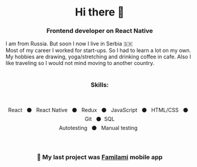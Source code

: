 <h1 align="center"> Hi there 👋 </h1>
<h3 align="center">Frontend developer on React Native</h3>

I am from Russia. But soon I now I live in Serbia 🇸🇰 <br />
Most of my career I worked for start-ups. So I had to learn a lot on my own.<br />
My hobbies are drawing, yoga/stretching and drinking coffee in cafe. Also I like traveling so I would not mind moving to another country.<br />
<br />
<h3 align="center">Skills:</h3>
<br />
<p align="center">
React&nbsp;&nbsp;
⚫️&nbsp;&nbsp;
React Native&nbsp;&nbsp;
⚫️&nbsp;&nbsp;
Redux&nbsp;&nbsp;
⚫️&nbsp;&nbsp;
JavaScript&nbsp;&nbsp;
⚫️&nbsp;&nbsp;
HTML/CSS&nbsp;&nbsp;
⚫️&nbsp;&nbsp;
Git&nbsp;&nbsp;
⚫️&nbsp;&nbsp;SQL<br />
Autotesting&nbsp;&nbsp;
⚫️&nbsp;&nbsp;
Manual testing&nbsp;&nbsp;

  </p>
<br />
<h3 align="center">📱 My last project was <a href="https://familami.com/">Familami</a> mobile app</a></h3>
<!--
**MarieOsinceva/MarieOsinceva** is a ✨ _special_ ✨ repository because its `README.md` (this file) appears on your GitHub profile.

Here are some ideas to get you started:

- 🔭 I’m currently working on ...
- 🌱 I’m currently learning ...
- 👯 I’m looking to collaborate on ...
- 🤔 I’m looking for help with ...
- 💬 Ask me about ...
- 📫 How to reach me: ...
- 😄 Pronouns: ...
- ⚡ Fun fact: ...
-->
